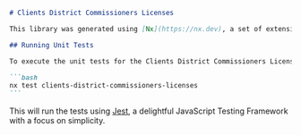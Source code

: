 ````markdown
# Clients District Commissioners Licenses

This library was generated using [Nx](https://nx.dev), a set of extensible development tools for monorepos.

## Running Unit Tests

To execute the unit tests for the Clients District Commissioners Licenses library, use the following command:

```bash
nx test clients-district-commissioners-licenses
```
````

This will run the tests using [Jest](https://jestjs.io), a delightful JavaScript Testing Framework with a focus on simplicity.

```

```

